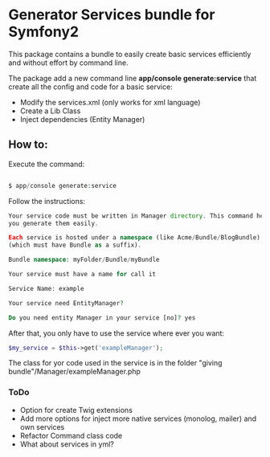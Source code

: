 # Generator Services bundle for Symfony2

This package contains a bundle to easily create basic services efficiently and without effort by command line.

The package add a new command line <strong>app/console generate:service</strong> that create all the config and code for a basic service:

- Modify the services.xml (only works for xml language)
- Create a Lib Class
- Inject dependencies (Entity Manager)

## How to:

Execute the command:

``` php

$ app/console generate:service
```
Follow the instructions:

``` php
Your service code must be written in Manager directory. This command helps
you generate them easily.

Each service is hosted under a namespace (like Acme/Bundle/BlogBundle).
(which must have Bundle as a suffix).

Bundle namespace: myFolder/Bundle/myBundle

Your service must have a name for call it

Service Name: example

Your service need EntityManager?

Do you need entity Manager in your service [no]? yes

```
After that, you only have to use the service where ever you want:

``` php
$my_service = $this->get('exampleManager');
```

The class for yor code used in the service is in the folder "giving bundle"/Manager/exampleManager.php 

### ToDo

- Option for create Twig extensions
- Add more options for inject more native services (monolog, mailer) and own services
- Refactor Command class code
- What about services in yml?
